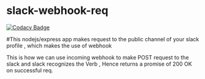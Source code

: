 # slack-webhook-req
[![Codacy Badge](https://api.codacy.com/project/badge/Grade/07448b96acc24995bf0b24b1301ec6ac)](https://www.codacy.com/app/GAUTAMRAJU15/slack-webhook-req?utm_source=github.com&amp;utm_medium=referral&amp;utm_content=GAUTAMRAJU15/slack-webhook-req&amp;utm_campaign=Badge_Grade)

#This nodejs/express app makes request to the public channel of your slack profile , which makes the use of webhook

This is how we can use incoming webhook to make POST request to the slack and slack recognizes the Verb , 
Hence returns a promise of 200 OK on successful req.
